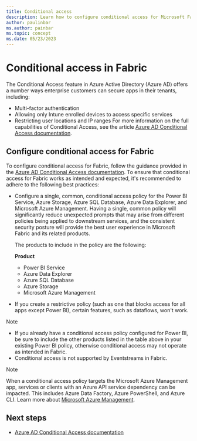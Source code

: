 ```yaml
---
title: Conditional access
description: Learn how to configure conditional access for Microsoft Fabric.
author: paulinbar
ms.author: painbar
ms.topic: concept
ms.date: 05/23/2023
---
```


# Conditional access in Fabric

The Conditional Access feature in Azure Active Directory (Azure AD) offers a number ways enterprise customers can secure apps in their tenants, including:

- Multi-factor authentication
- Allowing only Intune enrolled devices to access specific services
- Restricting user locations and IP ranges
For more information on the full capabilities of Conditional Access, see the article [Azure AD Conditional Access documentation](/azure/active-directory/conditional-access/).


## Configure conditional access for Fabric

To configure conditional access for Fabric, follow the guidance provided in the [Azure AD Conditional Access documentation](/azure/active-directory/conditional-access/). To ensure that conditional access for Fabric works as intended and expected, it's recommended to adhere to the following best practices:

* Configure a single, common, conditional access policy for the Power BI Service, Azure Storage, Azure SQL Database, Azure Data Explorer, and Microsoft Azure Management. Having a single, common policy will significantly reduce unexpected prompts that may arise from different policies being applied to downstream services, and the consistent security posture will provide the best user experience in Microsoft Fabric and its related products. 

    The products to include in the policy are the following: 

    **Product**
    * Power BI Service
    * Azure Data Explorer
    * Azure SQL Database
    * Azure Storage
    * Microsoft Azure Management

* If you create a restrictive policy (such as one that blocks access for all apps except Power BI), certain features, such as dataflows, won't work.

> [!NOTE]
>- If you already have a conditional access policy configured for Power BI, be sure to include the other products listed in the table above in your existing Power BI policy, otherwise conditional access may not operate as intended in Fabric.
>- Conditional access is not supported by Eventstreams in Fabric.

> [!NOTE]
> When a conditional access policy targets the Microsoft Azure Management app, services or clients with an Azure API service dependency can be impacted. This includes Azure Data Factory, Azure PowerShell, and Azure CLI. Learn more about [Microsoft Azure Management](/azure/active-directory/conditional-access/concept-conditional-access-cloud-apps#microsoft-azure-management).

## Next steps

* [Azure AD Conditional Access documentation](/azure/active-directory/conditional-access/)
